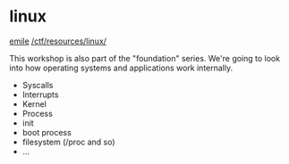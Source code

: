 # linux

[emile](/about#contact) [/ctf/resources/linux/](/ctf/resources/linux/)

This workshop is also part of the "foundation" series. We're going to look into how operating systems and applications work internally.

- Syscalls
- Interrupts
- Kernel
- Process
- init
- boot process
- filesystem (/proc and so)
- …